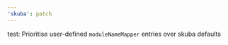 ```yaml
---
'skuba': patch
---
```


test: Prioritise user-defined `moduleNameMapper` entries over skuba defaults
